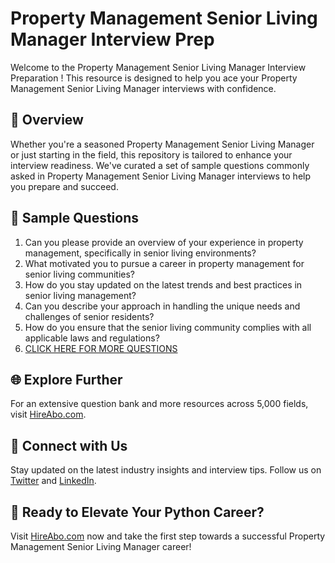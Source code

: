 # Property Management Senior Living Manager Interview Prep

Welcome to the Property Management Senior Living Manager Interview Preparation ! This resource is designed to help you ace your Property Management Senior Living Manager interviews with confidence.

## 🚀 Overview

Whether you're a seasoned Property Management Senior Living Manager or just starting in the field, this repository is tailored to enhance your interview readiness. We've curated a set of sample questions commonly asked in Property Management Senior Living Manager interviews to help you prepare and succeed.

## 📝 Sample Questions

1. Can you please provide an overview of your experience in property management, specifically in senior living environments?
2. What motivated you to pursue a career in property management for senior living communities?
3. How do you stay updated on the latest trends and best practices in senior living management?
4. Can you describe your approach in handling the unique needs and challenges of senior residents?
5. How do you ensure that the senior living community complies with all applicable laws and regulations?
6. [CLICK HERE FOR MORE QUESTIONS](https://hireabo.com/job/21_1_49/Property%20Management%20Senior%20Living%20Manager)

## 🌐 Explore Further

For an extensive question bank and more resources across 5,000 fields, visit [HireAbo.com](https://www.hireabo.com).

## 📱 Connect with Us

Stay updated on the latest industry insights and interview tips. Follow us on [Twitter](https://twitter.com/hireabo) and [LinkedIn](https://www.linkedin.com/in/hire-abo-3609972a8/).

## 🚀 Ready to Elevate Your Python Career?

Visit [HireAbo.com](https://www.hireabo.com) now and take the first step towards a successful Property Management Senior Living Manager career!